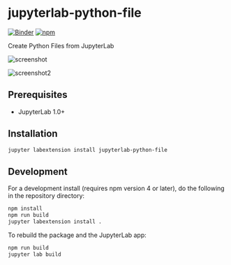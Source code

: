 # jupyterlab-python-file

[![Binder](https://mybinder.org/badge_logo.svg)](https://mybinder.org/v2/gh/jtpio/jupyterlab-python-file/master?urlpath=lab)
[![npm](https://img.shields.io/npm/v/jupyterlab-python-file.svg)](https://www.npmjs.com/package/jupyterlab-python-file)

Create Python Files from JupyterLab

![screenshot](./doc/screenshot.png)

![screenshot2](./doc/screenshot2.png)

## Prerequisites

* JupyterLab 1.0+

## Installation

```bash
jupyter labextension install jupyterlab-python-file
```

## Development

For a development install (requires npm version 4 or later), do the following in the repository directory:

```bash
npm install
npm run build
jupyter labextension install .
```

To rebuild the package and the JupyterLab app:

```bash
npm run build
jupyter lab build
```

